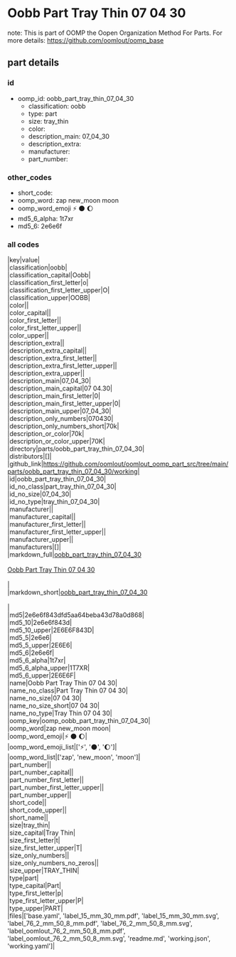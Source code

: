 # Oobb Part Tray Thin 07 04 30  

note: This is part of OOMP the Oopen Organization Method For Parts. For more details: https://github.com/oomlout/oomp_base

##  part details





### id
* oomp_id: oobb_part_tray_thin_07_04_30
  * classification: oobb
  * type: part
  * size: tray_thin
  * color: 
  * description_main: 07_04_30
  * description_extra: 
  * manufacturer: 
  * part_number: 

### other_codes
* short_code: 
* oomp_word: zap new_moon moon
* oomp_word_emoji :zap: :new_moon: :moon:
* md5_6_alpha: 1t7xr
* md5_6: 2e6e6f

### all codes 
|key|value|  
|classification|oobb|  
|classification_capital|Oobb|  
|classification_first_letter|o|  
|classification_first_letter_upper|O|  
|classification_upper|OOBB|  
|color||  
|color_capital||  
|color_first_letter||  
|color_first_letter_upper||  
|color_upper||  
|description_extra||  
|description_extra_capital||  
|description_extra_first_letter||  
|description_extra_first_letter_upper||  
|description_extra_upper||  
|description_main|07_04_30|  
|description_main_capital|07 04.30|  
|description_main_first_letter|0|  
|description_main_first_letter_upper|0|  
|description_main_upper|07_04_30|  
|description_only_numbers|070430|  
|description_only_numbers_short|70k|  
|description_or_color|70k|  
|description_or_color_upper|70K|  
|directory|parts/oobb_part_tray_thin_07_04_30|  
|distributors|[]|  
|github_link|https://github.com/oomlout/oomlout_oomp_part_src/tree/main/parts/oobb_part_tray_thin_07_04_30/working|  
|id|oobb_part_tray_thin_07_04_30|  
|id_no_class|part_tray_thin_07_04_30|  
|id_no_size|07_04_30|  
|id_no_type|tray_thin_07_04_30|  
|manufacturer||  
|manufacturer_capital||  
|manufacturer_first_letter||  
|manufacturer_first_letter_upper||  
|manufacturer_upper||  
|manufacturers|[]|  
|markdown_full|[oobb_part_tray_thin_07_04_30](https://github.com/oomlout/oomlout_oomp_part_src/tree/main/parts/oobb_part_tray_thin_07_04_30/working)<br>[](https://github.com/oomlout/oomlout_oomp_part_src/tree/main/parts/oobb_part_tray_thin_07_04_30/working)<br>[Oobb Part Tray Thin 07 04 30](https://github.com/oomlout/oomlout_oomp_part_src/tree/main/parts/oobb_part_tray_thin_07_04_30/working)<br><br>|  
|markdown_short|[oobb_part_tray_thin_07_04_30](https://github.com/oomlout/oomlout_oomp_part_src/tree/main/parts/oobb_part_tray_thin_07_04_30/working)<br><br>|  
|md5|2e6e6f843dfd5aa64beba43d78a0d868|  
|md5_10|2e6e6f843d|  
|md5_10_upper|2E6E6F843D|  
|md5_5|2e6e6|  
|md5_5_upper|2E6E6|  
|md5_6|2e6e6f|  
|md5_6_alpha|1t7xr|  
|md5_6_alpha_upper|1T7XR|  
|md5_6_upper|2E6E6F|  
|name|Oobb Part Tray Thin 07 04 30|  
|name_no_class|Part Tray Thin 07 04 30|  
|name_no_size|07 04 30|  
|name_no_size_short|07 04 30|  
|name_no_type|Tray Thin 07 04 30|  
|oomp_key|oomp_oobb_part_tray_thin_07_04_30|  
|oomp_word|zap new_moon moon|  
|oomp_word_emoji|:zap: :new_moon: :moon:|  
|oomp_word_emoji_list|[':zap:', ':new_moon:', ':moon:']|  
|oomp_word_list|['zap', 'new_moon', 'moon']|  
|part_number||  
|part_number_capital||  
|part_number_first_letter||  
|part_number_first_letter_upper||  
|part_number_upper||  
|short_code||  
|short_code_upper||  
|short_name||  
|size|tray_thin|  
|size_capital|Tray Thin|  
|size_first_letter|t|  
|size_first_letter_upper|T|  
|size_only_numbers||  
|size_only_numbers_no_zeros||  
|size_upper|TRAY_THIN|  
|type|part|  
|type_capital|Part|  
|type_first_letter|p|  
|type_first_letter_upper|P|  
|type_upper|PART|  
|files|['base.yaml', 'label_15_mm_30_mm.pdf', 'label_15_mm_30_mm.svg', 'label_76_2_mm_50_8_mm.pdf', 'label_76_2_mm_50_8_mm.svg', 'label_oomlout_76_2_mm_50_8_mm.pdf', 'label_oomlout_76_2_mm_50_8_mm.svg', 'readme.md', 'working.json', 'working.yaml']|  
